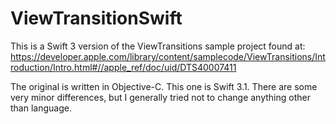 # ViewTransitionSwift
This is a Swift 3 version of the ViewTransitions sample project found at: https://developer.apple.com/library/content/samplecode/ViewTransitions/Introduction/Intro.html#//apple_ref/doc/uid/DTS40007411

The original is written in Objective-C. This one is Swift 3.1. There are some very minor differences, but I generally tried
not to change anything other than language. 
